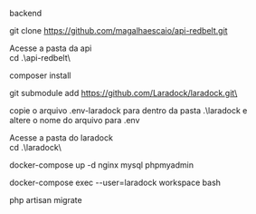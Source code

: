 backend

git clone https://github.com/magalhaescaio/api-redbelt.git

Acesse a pasta da api\
cd .\api-redbelt\

composer install

git submodule add https://github.com/Laradock/laradock.git\

copie o arquivo .env-laradock para dentro da pasta .\laradock e \
altere o nome do arquivo para .env

Acesse a pasta do laradock\
cd .\laradock\


docker-compose up -d nginx mysql phpmyadmin

docker-compose exec --user=laradock workspace bash

php artisan migrate


